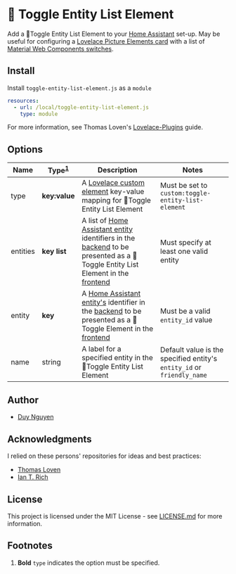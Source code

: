 # :round_pushpin: Toggle Entity List Element

Add a :round_pushpin:Toggle Entity List Element to your [Home Assistant](https://www.home-assistant.io/) set-up. May be useful for configuring a  [Lovelace Picture Elements card](https://www.home-assistant.io/lovelace/picture-elements/) with a list of [Material Web Components switches](https://material-components.github.io/material-components-web-catalog/#/component/switch). 

## Install

Install `toggle-entity-list-element.js` as a `module`

```yaml
resources:
  - url: /local/toggle-entity-list-element.js
    type: module
```

For more information, see Thomas Loven's [Lovelace-Plugins](https://github.com/thomasloven/hass-config/wiki/Lovelace-Plugins) guide.

## Options

Name | Type<sup>[1](#footnotes)</sup> | Description | Notes
--- | --- | --- | ---
type | **key:value** | A [Lovelace custom element](https://developers.home-assistant.io/docs/en/lovelace_custom_card.html) key-value mapping for :round_pushpin:Toggle Entity List Element | Must be set to `custom:toggle-entity-list-element`
entities | **key list** | A list of [Home Assistant entity](https://developers.home-assistant.io/docs/en/architecture_entities.html) identifiers in the [backend](https://www.home-assistant.io/docs/backend/) to be presented as a :round_pushpin:Toggle Entity List Element in the [frontend](https://www.home-assistant.io/docs/frontend/) | Must specify at least one valid entity
entity | **key** | A [Home Assistant entity's](https://developers.home-assistant.io/docs/en/architecture_entities.html) identifier in the [backend](https://www.home-assistant.io/docs/backend/) to be presented as a :round_pushpin:Toggle Element in the [frontend](https://www.home-assistant.io/docs/frontend/) | Must be a valid `entity_id` value
name | string | A label for a specified entity in the :round_pushpin:Toggle Entity List Element | Default value is the specified entity's `entity_id` or `friendly_name` 

## Author

- [Duy Nguyen](https://www.github.com/dooz127)

## Acknowledgments

I relied on these persons' repositories for ideas and best practices:
- [Thomas Loven](https://github.com/thomasloven/)
- [Ian T. Rich](https://github.com/iantrich)

## License

This project is licensed under the MIT License - see [LICENSE.md](LICENSE.md) for more information.

## Footnotes

1. **Bold** `type` indicates the option must be specified. 

